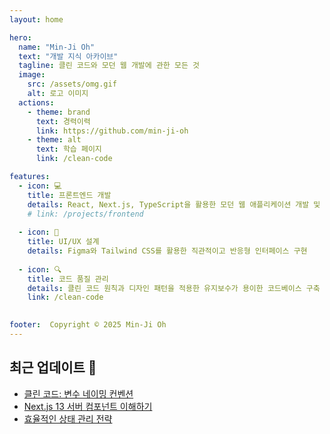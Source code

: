 ```yaml
---
layout: home

hero:
  name: "Min-Ji Oh"
  text: "개발 지식 아카이브"
  tagline: 클린 코드와 모던 웹 개발에 관한 모든 것
  image:
    src: /assets/omg.gif
    alt: 로고 이미지
  actions:
    - theme: brand
      text: 경력이력
      link: https://github.com/min-ji-oh
    - theme: alt
      text: 학습 페이지
      link: /clean-code

features:
  - icon: 💻
    title: 프론트엔드 개발
    details: React, Next.js, TypeScript을 활용한 모던 웹 애플리케이션 개발 및 최적화 경험
    # link: /projects/frontend
    
  - icon: 🎨
    title: UI/UX 설계
    details: Figma와 Tailwind CSS를 활용한 직관적이고 반응형 인터페이스 구현
    
  - icon: 🔍
    title: 코드 품질 관리
    details: 클린 코드 원칙과 디자인 패턴을 적용한 유지보수가 용이한 코드베이스 구축
    link: /clean-code
    

footer:  Copyright © 2025 Min-Ji Oh
---
```


## 최근 업데이트 📝

- [클린 코드: 변수 네이밍 컨벤션](/clean-code)
- [Next.js 13 서버 컴포넌트 이해하기](/modern/serverside)
- [효율적인 상태 관리 전략](/modern/state)